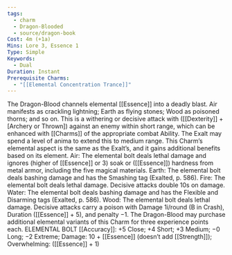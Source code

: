 ```yaml
---
tags:
  - charm
  - Dragon-Blooded
  - source/dragon-book
Cost: 4m (+1a)
Mins: Lore 3, Essence 1
Type: Simple
Keywords:
  - Dual
Duration: Instant
Prerequisite Charms:
  - "[[Elemental Concentration Trance]]"
---
```

The Dragon-Blood channels elemental [[Essence]] into a deadly blast. Air manifests as crackling lightning; Earth as flying stones; Wood as poisoned thorns; and so on. This is a withering or decisive attack with ([[Dexterity]] + [Archery or Thrown]) against an enemy within short range, which can be enhanced with [[Charms]] of the appropriate combat Ability. The Exalt may spend a level of anima to extend this to medium range. This Charm’s elemental aspect is the same as the Exalt’s, and it gains additional benefits based on its element. Air: The elemental bolt deals lethal damage and ignores (higher of [[Essence]] or 3) soak or ([[Essence]]) hardness from metal armor, including the five magical materials. Earth: The elemental bolt deals bashing damage and has the Smashing tag (Exalted, p. 586). Fire: The elemental bolt deals lethal damage. Decisive attacks double 10s on damage. Water: The elemental bolt deals bashing damage and has the Flexible and Disarming tags (Exalted, p. 586). Wood: The elemental bolt deals lethal damage. Decisive attacks carry a poison with Damage 1i/round (B in Crash), Duration ([[Essence]] + 5), and penalty −1. The Dragon-Blood may purchase additional elemental variants of this Charm for three experience points each. ELEMENTAL BOLT [[Accuracy]]: +5 Close; +4 Short; +3 Medium; −0 Long; −2 Extreme; Damage: 10 + [[Essence]] (doesn’t add [[Strength]]); Overwhelming: ([[Essence]] + 1)